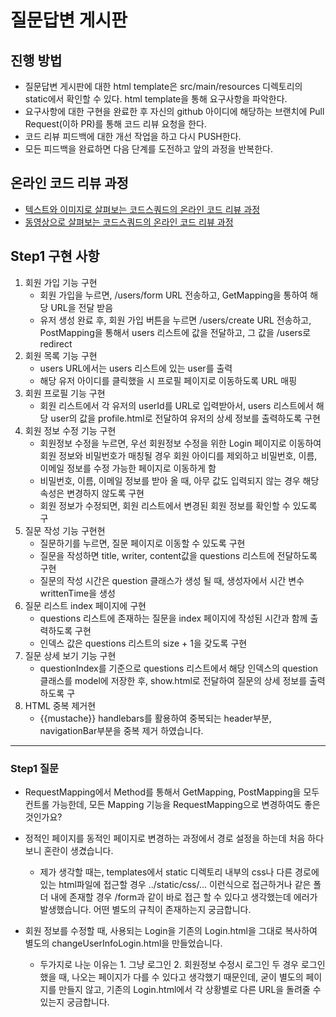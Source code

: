 # 질문답변 게시판
## 진행 방법
* 질문답변 게시판에 대한 html template은 src/main/resources 디렉토리의 static에서 확인할 수 있다. html template을 통해 요구사항을 파악한다.
* 요구사항에 대한 구현을 완료한 후 자신의 github 아이디에 해당하는 브랜치에 Pull Request(이하 PR)를 통해 코드 리뷰 요청을 한다.
* 코드 리뷰 피드백에 대한 개선 작업을 하고 다시 PUSH한다.
* 모든 피드백을 완료하면 다음 단계를 도전하고 앞의 과정을 반복한다.

## 온라인 코드 리뷰 과정
* [텍스트와 이미지로 살펴보는 코드스쿼드의 온라인 코드 리뷰 과정](https://github.com/code-squad/codesquad-docs/blob/master/codereview/README.md)
* [동영상으로 살펴보는 코드스쿼드의 온라인 코드 리뷰 과정](https://youtu.be/a5c9ku-_fok)


## Step1 구현 사항

1. 회원 가입 기능 구현
    - 회원 가입을 누르면, /users/form URL 전송하고, GetMapping을 통하여 해당 URL을 전달 받음
    - 유저 생성 완료 후, 회원 가입 버튼을 누르면 /users/create URL 전송하고, PostMapping을 통해서 users 리스트에 값을 전달하고, 
    그 값을  /users로 redirect
2. 회원 목록 기능 구현
    - users URL에서는 users 리스트에 있는 user를 출력
    - 해당 유저 아이디를 클릭했을 시 프로필 페이지로 이동하도록 URL 매핑
3. 회원 프로필 기능 구현
    - 회원 리스트에서 각 유저의 userId를 URL로 입력받아서, users 리스트에서 해당 user의 값을 profile.html로 전달하여
      유저의 상세 정보를 출력하도록 구현
4. 회원 정보 수정 기능 구현
    - 회원정보 수정을 누르면, 우선 회원정보 수정을 위한 Login 페이지로 이동하여 회원 정보와 비밀번호가 매칭될 경우 회원 아이디를 제외하고
      비밀번호, 이름, 이메일 정보를 수정 가능한 페이지로 이동하게 함
    - 비밀번호, 이름, 이메일 정보를 받아 올 때, 아무 값도 입력되지 않는 경우 해당 속성은 변경하지 않도록 구현
    - 회원 정보가 수정되면, 회원 리스트에서 변경된 회원 정보를 확인할 수 있도록 구
5. 질문 작성 기능 구현현
    - 질문하기를 누르면, 질문 페이지로 이동할 수 있도록 구현
    - 질문을 작성하면 title, writer, content값을 questions 리스트에 전달하도록 구현
    - 질문의 작성 시간은 question 클래스가 생성 될 때, 생성자에서 시간 변수 writtenTime을 생성
6. 질문 리스트 index 페이지에 구현
    - questions 리스트에 존재하는 질문을 index 페이지에 작성된 시간과 함께 출력하도록 구현
    - 인덱스 값은 questions 리스트의 size + 1을 갖도록 구현
7. 질문 상세 보기 기능 구현
    - questionIndex를 기준으로 questions 리스트에서 해당 인덱스의 question 클래스를 model에 저장한 후, show.html로 전달하여
      질문의 상세 정보를 출력하도록 구
8. HTML 중복 제거현
    - {{mustache}} handlebars를 활용하여 중복되는 header부분, navigationBar부분을 중복 제거 하였습니다.
    
------------------------------------------------------------
### Step1 질문

- RequestMapping에서 Method를 통해서 GetMapping, PostMapping을 모두 컨트롤 가능한데, 모든 Mapping 기능을 RequestMapping으로 변경하여도 좋은것인가요?

- 정적인 페이지를 동적인 페이지로 변경하는 과정에서 경로 설정을 하는데 처음 하다보니 혼란이 생겼습니다.
    - 제가 생각할 때는, templates에서 static 디렉토리 내부의 css나 다른 경로에 있는 html파일에 접근할 경우 ../static/css/... 이런식으로 접근하거나 같은 폴더 내에 존재할 경우 
    /form과 같이 바로 접근 할 수 있다고 생각했는데 에러가 발생했습니다. 어떤 별도의 규칙이 존재하는지 궁금합니다.

- 회원 정보를 수정할 때, 사용되는 Login을 기존의 Login.html을 그대로 복사하여 별도의 changeUserInfoLogin.html을 만들었습니다.
    - 두가지로 나눈 이유는 1. 그냥 로그인 2. 회원정보 수정시 로그인 두 경우 로그인 했을 때, 나오는 페이지가 다를 수 있다고 생각했기 때문인데,
      굳이 별도의 페이지를 만들지 않고, 기존의 Login.html에서 각 상황별로 다른 URL을 돌려줄 수 있는지 궁금합니다. 